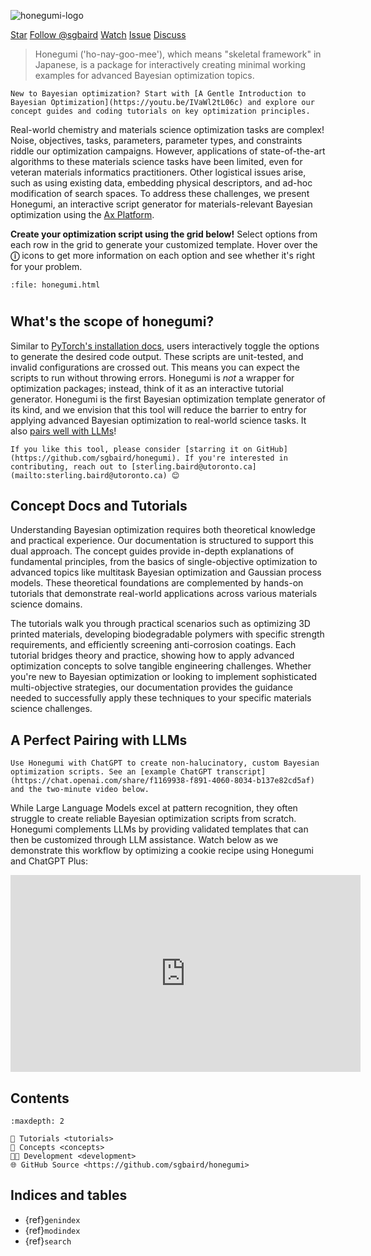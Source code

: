 ![honegumi-logo](https://github.com/sgbaird/honegumi/raw/main/reports/figures/honegumi-logo.png)

<a class="github-button" href="https://github.com/sgbaird/honegumi"
data-icon="octicon-star" data-size="large" data-show-count="true" aria-label="Star
sgbaird/honegumi on GitHub">Star</a>
<a class="github-button"
href="https://github.com/sgbaird" data-size="large" data-show-count="true"
aria-label="Follow @sgbaird on GitHub">Follow @sgbaird</a>
<a class="github-button" href="https://github.com/sgbaird/honegumi/subscription" data-icon="octicon-eye" data-size="large" data-show-count="true" aria-label="Watch sgbaird/honegumi on GitHub">Watch</a>
<a class="github-button" href="https://github.com/sgbaird/honegumi/issues"
data-icon="octicon-issue-opened" data-size="large" data-show-count="true"
aria-label="Issue sgbaird/honegumi on GitHub">Issue</a>
<a class="github-button" href="https://github.com/sgbaird/honegumi/discussions" data-icon="octicon-comment-discussion" data-size="large" aria-label="Discuss sgbaird/honegumi on GitHub">Discuss</a>
<br>

<!-- data-color-scheme="no-preference: light; light: light; dark: dark;"  -->

<!-- <iframe width="560" height="315" src="https://www.youtube.com/embed/IVaWl2tL06c?si=cFZxU3R2W9jOycLb" title="YouTube video player" frameborder="0" allow="accelerometer; autoplay; clipboard-write; encrypted-media; gyroscope; picture-in-picture; web-share" referrerpolicy="strict-origin-when-cross-origin" allowfullscreen></iframe> -->

> Honegumi ('ho-nay-goo-mee'), which means "skeletal framework" in Japanese, is a package for interactively creating minimal working examples for advanced Bayesian optimization topics.

```{tip}
New to Bayesian optimization? Start with [A Gentle Introduction to Bayesian Optimization](https://youtu.be/IVaWl2tL06c) and explore our concept guides and coding tutorials on key optimization principles.
```

Real-world chemistry and materials science optimization tasks are complex! Noise, objectives, tasks, parameters, parameter types, and constraints riddle our optimization campaigns. However, applications of state-of-the-art algorithms to these materials science tasks have been limited, even for veteran materials informatics practitioners. Other logistical issues arise, such as using existing data, embedding physical descriptors, and ad-hoc modification of search spaces. To address these challenges, we present Honegumi, an interactive script generator for materials-relevant Bayesian optimization using the [Ax Platform](https://ax.dev/).

**Create your optimization script using the grid below!** 
Select options from each row in the grid to generate your customized template. Hover over the **&#9432;** icons to get more information on each option and see whether it's right for your problem.

```{raw} html
:file: honegumi.html
```

#

## What's the scope of honegumi?

Similar to [PyTorch's installation docs](https://pytorch.org/get-started/locally/), users interactively toggle the options to generate the desired code output. These scripts are unit-tested, and invalid configurations are crossed out. This means you can expect the scripts to run without throwing errors. Honegumi is *not* a wrapper for optimization packages; instead, think of it as an interactive tutorial generator. Honegumi is the first Bayesian optimization template generator of its kind, and we envision that this tool will reduce the barrier to entry for applying advanced Bayesian optimization to real-world science tasks. It also [pairs well with LLMs](#a-perfect-pairing-with-llms)!

```{note}
If you like this tool, please consider [starring it on GitHub](https://github.com/sgbaird/honegumi). If you're interested in contributing, reach out to [sterling.baird@utoronto.ca](mailto:sterling.baird@utoronto.ca) 😊
```

## Concept Docs and Tutorials

Understanding Bayesian optimization requires both theoretical knowledge and practical experience. Our documentation is structured to support this dual approach. The concept guides provide in-depth explanations of fundamental principles, from the basics of single-objective optimization to advanced topics like multitask Bayesian optimization and Gaussian process models. These theoretical foundations are complemented by hands-on tutorials that demonstrate real-world applications across various materials science domains.

The tutorials walk you through practical scenarios such as optimizing 3D printed materials, developing biodegradable polymers with specific strength requirements, and efficiently screening anti-corrosion coatings. Each tutorial bridges theory and practice, showing how to apply advanced optimization concepts to solve tangible engineering challenges. Whether you're new to Bayesian optimization or looking to implement sophisticated multi-objective strategies, our documentation provides the guidance needed to successfully apply these techniques to your specific materials science challenges.

## A Perfect Pairing with LLMs

```{tip}
Use Honegumi with ChatGPT to create non-halucinatory, custom Bayesian optimization scripts. See an [example ChatGPT transcript](https://chat.openai.com/share/f1169938-f891-4060-8034-b137e82cd5af) and the two-minute video below.
```

While Large Language Models excel at pattern recognition, they often struggle to create reliable Bayesian optimization scripts from scratch. Honegumi complements LLMs by providing validated templates that can then be customized through LLM assistance. Watch below as we demonstrate this workflow by optimizing a cookie recipe using Honegumi and ChatGPT Plus:

<iframe width="560" height="315" src="https://www.youtube.com/embed/rnI2BvGgP9o?si=HGODRbP19MlkC662" title="YouTube video player" frameborder="0" allow="accelerometer; clipboard-write; encrypted-media; gyroscope; picture-in-picture; web-share" allowfullscreen></iframe>

## Contents

```{toctree}
:maxdepth: 2

🔰 Tutorials <tutorials>
📖 Concepts <concepts>
🧑‍💻 Development <development>
🌐 GitHub Source <https://github.com/sgbaird/honegumi>
```

## Indices and tables

* {ref}`genindex`
* {ref}`modindex`
* {ref}`search`

[Sphinx]: http://www.sphinx-doc.org/
[Markdown]: https://daringfireball.net/projects/markdown/
[reStructuredText]: http://www.sphinx-doc.org/en/master/usage/restructuredtext/basics.html
[MyST]: https://myst-parser.readthedocs.io/en/latest/

<script async defer src="https://buttons.github.io/buttons.js"></script>